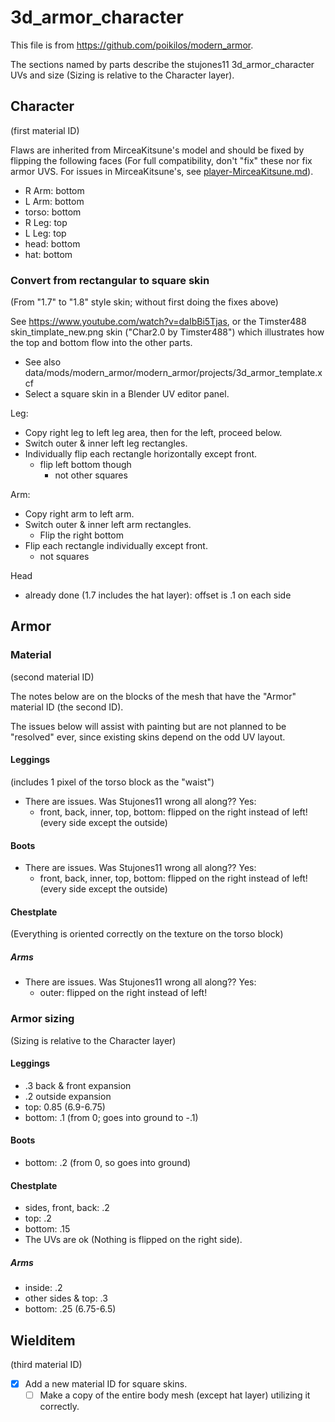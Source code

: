 # 3d_armor_character

This file is from <https://github.com/poikilos/modern_armor>.

The sections named by parts describe the stujones11 3d_armor_character UVs and size (Sizing is relative to the Character layer).


## Character
(first material ID)

Flaws are inherited from MirceaKitsune's model and should be fixed by flipping the following faces (For full compatibility, don't "fix" these nor fix armor UVS. For issues in MirceaKitsune's, see [player-MirceaKitsune.md](player-MirceaKitsune.md)).
- R Arm: bottom
- L Arm: bottom
- torso: bottom
- R Leg: top
- L Leg: top
- head: bottom
- hat: bottom

### Convert from rectangular to square skin
(From "1.7" to "1.8" style skin; without first doing the fixes above)

See <https://www.youtube.com/watch?v=daIbBi5Tjas>, or the
Timster488 skin_timplate_new.png skin ("Char2.0 by Timster488")
which illustrates how the top and bottom flow into the other parts.
- See also data/mods/modern_armor/modern_armor/projects/3d_armor_template.xcf
- Select a square skin in a Blender UV editor panel.

Leg:
- Copy right leg to left leg area, then for the left, proceed below.
- Switch outer & inner left leg rectangles.
- Individually flip each rectangle horizontally except front.
  - flip left bottom though
    - not other squares

Arm:
- Copy right arm to left arm.
- Switch outer & inner left arm rectangles.
  - Flip the right bottom
- Flip each rectangle individually except front.
  - not squares

Head
- already done (1.7 includes the hat layer): offset is .1 on each side


## Armor

### Material
(second material ID)

The notes below are on the blocks of the mesh that have the "Armor" material ID (the second ID).

The issues below will assist with painting but are not planned to be "resolved" ever, since existing skins depend on the odd UV layout.

#### Leggings
(includes 1 pixel of the torso block as the "waist")
- There are issues. Was Stujones11 wrong all along?? Yes:
  - front, back, inner, top, bottom: flipped on the right instead of left!
    (every side except the outside)

#### Boots
- There are issues. Was Stujones11 wrong all along?? Yes:
  - front, back, inner, top, bottom: flipped on the right instead of left!
    (every side except the outside)

#### Chestplate
(Everything is oriented correctly on the texture on the torso block)
##### Arms
- There are issues. Was Stujones11 wrong all along?? Yes:
  - outer: flipped on the right instead of left!

### Armor sizing
(Sizing is relative to the Character layer)

#### Leggings
- .3 back & front expansion
- .2 outside expansion
- top: 0.85 (6.9-6.75)
- bottom: .1 (from 0; goes into ground to -.1)

#### Boots
- bottom: .2 (from 0, so goes into ground)

#### Chestplate
- sides, front, back: .2
- top: .2
- bottom: .15
- The UVs are ok (Nothing is flipped on the right side).

##### Arms
- inside: .2
- other sides & top: .3
- bottom: .25 (6.75-6.5)


## Wielditem
(third material ID)

- [x] Add a new material ID for square skins.
  - [ ] Make a copy of the entire body mesh (except hat layer) utilizing it correctly.
